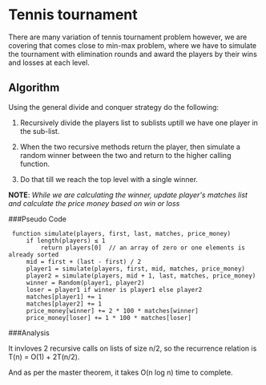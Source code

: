 Tennis tournament
=================

There are many variation of tennis tournament problem however, we are covering that comes close to min-max problem, where we have to simulate the tournament with elimination rounds and award the players by their wins and losses at each level. 

Algorithm
---------

Using the general divide and conquer strategy do the following:

1.  Recursively divide the players list to sublists uptill we have one player in the sub-list.

2.  When the two recursive methods return the player, then simulate a random winner between the two and return to the higher calling function.

3.  Do that till we reach the top level with a single winner.

**NOTE**: *While we are calculating the winner, update player's matches list and calculate the price money based on win or loss*

###Pseudo Code

```
 function simulate(players, first, last, matches, price_money)
     if length(players) ≤ 1
         return players[0]  // an array of zero or one elements is already sorted
     mid = first + (last - first) / 2
     player1 = simulate(players, first, mid, matches, price_money)
     player2 = simulate(players, mid + 1, last, matches, price_money)
     winner = Random(player1, player2)
     loser = player1 if winner is player1 else player2
     matches[player1] += 1
     matches[player2] += 1
     price_money[winner] += 2 * 100 * matches[winner]     
     price_money[loser] += 1 * 100 * matches[loser]
```

###Analysis

It invloves 2 recursive calls on lists of size n/2, so the recurrence relation is
T(n) = O(1) + 2T(n/2).

And as per the master theorem, it takes O(n log n) time to complete.
